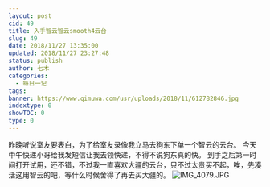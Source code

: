 ```yaml
---
layout: post
cid: 49
title: 入手智云智云smooth4云台
slug: 49
date: 2018/11/27 13:35:00
updated: 2018/11/27 23:27:48
status: publish
author: 七木
categories: 
  - 每日一记
tags: 
banner: https://www.qimuwa.com/usr/uploads/2018/11/612782846.jpg
indextype: 0
showTOC: 0
type: 0
---
```



昨晚听说室友要表白，为了给室友录像我立马去狗东下单一个智云的云台。
今天中午快递小哥给我发短信让我去领快递，不得不说狗东真的快。
到手之后第一时间打开试用，还不错，不过我一直喜欢大疆的云台，只不过太贵买不起，唉，先凑活这用智云的吧，等什么时候舍得了再去买大疆的。
![IMG_4079.JPG][1]


  [1]: https://www.qimuwa.com/usr/uploads/2018/11/2980661132.jpg